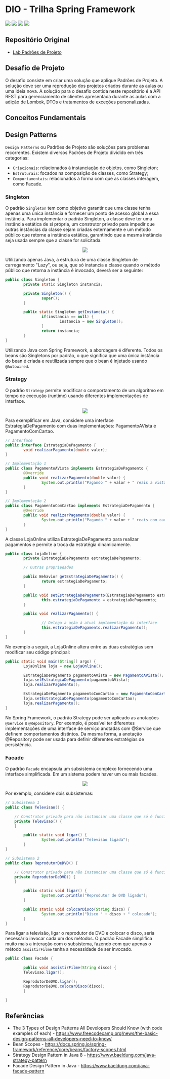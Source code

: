 # DIO - Trilha Spring Framework

<div style="display:inline-block">
        <picture>
                <source media="(prefers-color-scheme: light)" srcset="https://img.shields.io/badge/Java-black?style=for-the-badge&logo=OpenJDK&logoColor=white">
                <img src="https://img.shields.io/badge/Java-white?style=for-the-badge&logo=OpenJDK&logoColor=black" />
        </picture>
        <picture>
                <source media="(prefers-color-scheme: light)" srcset="https://img.shields.io/badge/Maven-black?style=for-the-badge&logo=ApacheMaven&logoColor=white">
                <img src="https://img.shields.io/badge/Maven-white?style=for-the-badge&logo=ApacheMaven&logoColor=black" />
        </picture>
        <picture>
                <source media="(prefers-color-scheme: light)" srcset="https://img.shields.io/badge/Spring_Boot-black?style=for-the-badge&logo=SpringBoot&logoColor=white">
                <img src="https://img.shields.io/badge/Spring_Boot-white?style=for-the-badge&logo=SpringBoot&logoColor=black" />
        </picture>
	<picture>
                <source media="(prefers-color-scheme: light)" srcset="https://img.shields.io/badge/Swagger-black?style=for-the-badge&logo=Swagger&logoColor=white">
                <img src="https://img.shields.io/badge/Swagger-white?style=for-the-badge&logo=Swagger&logoColor=black" />
        </picture>
</div>

## Repositório Original

* [Lab Padrões de Projeto](https://github.com/digitalinnovationone/lab-padroes-projeto-spring)

## Desafio de Projeto

O desafio consiste em criar uma solução que aplique Padrões de Projeto. A solução deve ser uma reprodução dos projetos criados durante as aulas ou uma ideia nova. A solução para o desafio contida neste repositório é a API REST para gerenciamento de clientes apresentada durante as aulas com a adição de Lombok, DTOs e tratamentos de exceções personalizadas.

## Conceitos Fundamentais

## Design Patterns

`Design Patterns` ou Padrões de Projeto são soluções para problemas recorrentes. Existem diversos Padrões de Projeto dividido em três categorias:

* `Criacionais`: relacionados à instanciação de objetos, como Singleton;
* `Estruturais`: focados na composição de classes, como Strategy;
* `Comportamentais`: relacionados à forma com que as classes interagem, como Facade.

### Singleton

O padrão `Singleton` tem como objetivo garantir que uma classe tenha apenas uma única instância e fornecer um ponto de acesso global a essa instância. Para implementar o padrão Singleton, a classe deve ter uma instância estática de si própria, um construtor privado para impedir que outras instâncias da classe sejam criadas externamente e um método público que retorne a instância estática, garantindo que a mesma instância seja usada sempre que a classe for solicitada.

<p align="center">
        <img src="assets/images/singleton.png">
</p>

Utilizando apenas Java, a estrutura de uma classe Singleton de carregamento "Lazy", ou seja, que só instancia a classe quando o método público que retorna a instância é invocado, deverá ser a seguinte:

```Java
public class Singleton {
        private static Singleton instancia;

        private Singleton() {
                super();
        }

        public static Singleton getInstancia() {
                if(instancia == null) {
                        instancia = new Singleton();
                }
                return instancia;
        }
}
```

Utilizando Java com Spring Framework, a abordagem é diferente. Todos os beans são Singletons por padrão, o que significa que uma única instância do bean é criada e reutilizada sempre que o bean é injetado usando `@Autowired`.

### Strategy

O padrão `Strategy` permite modificar o comportamento de um algoritmo em tempo de execução (runtime) usando diferentes implementações de interface.

<p align="center">
        <img src="assets/images/strategy.png">
</p>

Para exemplificar em Java, considere uma interface EstrategiaDePagamento com duas implementações: PagamentoAVista e PagamentoComCartao.

```java
// Interface
public interface EstrategiaDePagamento {
        void realizarPagamento(double valor);
}

// Implementação 1
public class PagamentoAVista implements EstrategiaDePagamento {
        @Override
        public void realizarPagamento(double valor) {
                System.out.println("Pagando " + valor + " reais a vista");
        }
}

// Implementação 2
public class PagamentoComCartao implements EstrategiaDePagamento {
        @Override
        public void realizarPagamento(double valor) {
                System.out.println("Pagando " + valor + " reais com cartao");
        }
}
```

A classe LojaOnline utiliza EstrategiaDePagamento para realizar pagamentos e permite a troca da estratégia dinamicamente.

```java
public class LojaOnline {
        private EstrategiaDePagamento estrategiaDePagamento;

        // Outras propriedades

        public Behavior getEstrategiaDePagamento() {
                return estrategiaDePagamento;
        }

        public void setEstrategiaDePagamento(EstrategiaDePagamento estrategiaDePagamento) {
                this.estrategiaDePagamento = estrategiaDePagamento;
        }

        public void realizarPagamento() {

                // Delega a ação à atual implementação da interface
                this.estrategiaDePagamento.realizarPagamento();
        }
}
```

No exemplo a seguir, a LojaOnline altera entre as duas estratégias sem modificar seu código principal:

```java
public static void main(String[] args) {
        LojaOnline loja = new LojaOnline();

        EstrategiaDePagamento pagamentoAVista = new PagamentoAVista();
        loja.setEstrategiaDePagamento(pagamentoAVista);
        loja.realizarPagamento();

        EstrategiaDePagamento pagamentoComCartao = new PagamentoComCartao();
        loja.setEstrategiaDePagamento(pagamentoComCartao);
        loja.realizarPagamento();
}
```

No Spring Framework, o padrão Strategy pode ser aplicado as anotações `@Service` e `@Repository`. Por exemplo, é possível ter diferentes implementações de uma interface de serviço anotadas com @Service que definem comportamentos distintos. Da mesma forma, a anotação @Repository pode ser usada para definir diferentes estratégias de persistência.

### Facade

O padrão `Facade` encapsula um subsistema complexo fornecendo uma interface simplificada. Em um sistema podem haver um ou mais facades.

<p align="center">
        <img src="assets/images/facade.png">
</p>

Por exemplo, considere dois subsistemas:

```java
// Subsistema 1
public class Televisao() {

	// Construtor privado para não instanciar uma classe que só é funcional
	private Televisao() {
	}

        public static void ligar() {
                System.out.println("Televisao ligada");
        }
}

// Subsistema 2
public class ReprodutorDeDVD() {

	// Construtor privado para não instanciar uma classe que só é funcional
	private ReprodutorDeDVD() {
	}

        public static void ligar() {
                System.out.println("Reprodutor de DVD ligado");
        }

        public static void colocarDisco(String disco) {
                System.out.println("Disco " + disco + " colocado");
        }
}
```

Para ligar a televisão, ligar o reprodutor de DVD e colocar o disco, seria necessário invocar cada um dos métodos. O padrão Facade simplifica muito mais a interação com o subsistema, fazendo com que apenas o método `assistirFilme` tenha a necessidade de ser invocado.

```java
public class Facade {

        public void assistirFilme(String disco) {
		Televisao.ligar();

		ReprodutorDeDVD.ligar();
		ReprodutorDeDVD.colocarDisco(disco);
        }

}
```

## Referências

* The 3 Types of Design Patterns All Developers Should Know (with code examples of each) - https://www.freecodecamp.org/news/the-basic-design-patterns-all-developers-need-to-know/
* Bean Scopes - https://docs.spring.io/spring-framework/reference/core/beans/factory-scopes.html
* Strategy Design Pattern in Java 8 - https://www.baeldung.com/java-strategy-pattern
* Facade Design Pattern in Java - https://www.baeldung.com/java-facade-pattern
